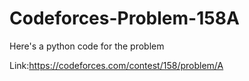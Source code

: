 # Codeforces-Problem-158A
Here's a python code for the problem

Link:https://codeforces.com/contest/158/problem/A
